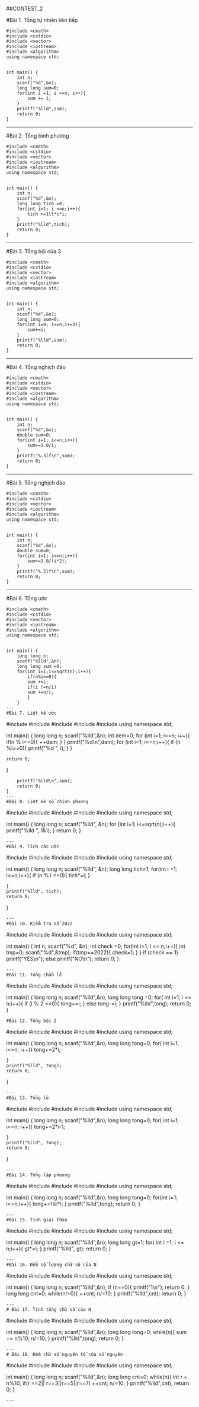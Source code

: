 ##CONTEST_2
    
#Bài 1. Tổng tự nhiên liên tiếp
```
#include <cmath>
#include <cstdio>
#include <vector>
#include <iostream>
#include <algorithm>
using namespace std;


int main() {
    int n;
    scanf("%d",&n);
    long long sum=0;
    for(int i =1; i <=n; i++){
        sum += i;
    }
    printf("%lld",sum);
    return 0;
}
```
---
#Bài 2. Tổng bình phương
```
#include <cmath>
#include <cstdio>
#include <vector>
#include <iostream>
#include <algorithm>
using namespace std;


int main() {
    int n;
    scanf("%d",&n);
    long long tich =0;
    for(int i=1; i <=n;i++){
        tich +=1ll*i*i;
    }
    printf("%lld",tich);
    return 0;
}
```
---
#Bài 3. Tổng bội của 3
```
#include <cmath>
#include <cstdio>
#include <vector>
#include <iostream>
#include <algorithm>
using namespace std;


int main() {
    int n;
    scanf("%d",&n);
    long long sum=0;
    for(int i=0; i<=n;i+=3){
        sum+=i;
    }
    printf("%lld",sum);
    return 0;
}
```
---
#Bài 4. Tổng nghịch đảo
```
#include <cmath>
#include <cstdio>
#include <vector>
#include <iostream>
#include <algorithm>
using namespace std;


int main() {
    int n;
    scanf("%d",&n);
    double sum=0;
    for(int i=1; i<=n;i++){
        sum+=1.0/i;
    }
    printf("%.3lf\n",sum);
    return 0;
}
```
---
#Bài 5. Tổng nghịch đảo
```
#include <cmath>
#include <cstdio>
#include <vector>
#include <iostream>
#include <algorithm>
using namespace std;


int main() {
    int n;
    scanf("%d",&n);
    double sum=0;
    for(int i=1; i<=n;i++){
        sum+=1.0/(i*2);
    }
    printf("%.5lf\n",sum);
    return 0;
}
```
---
#Bài 6. Tổng ước
```
#include <cmath>
#include <cstdio>
#include <vector>
#include <iostream>
#include <algorithm>
using namespace std;


int main() {
    long long n;
    scanf("%lld",&n);
    long long sum =0;
    for(int i=1;i<=sqrt(n);i++){
        if(n%i==0){
        sum +=i;
        if(i !=n/i)
        sum +=n/i;
        }
    }
---
#Bài 7. Liệt kê ước
```
#include <cmath>
#include <cstdio>
#include <vector>
#include <iostream>
#include <algorithm>
using namespace std;


int main() {
    long long n;
    scanf("%lld",&n);
    int dem=0;
    for (int i=1; i<=n; i++){
        if(n % i==0){
            ++dem;
        }
    }
    printf("%d\n",dem);
    for (int i=1; i<=n;i++){
        if (n %i==0){
            printf("%d ", i);
        }
    }
    
    return 0;
}
```
    printf("%lld\n",sum);
    return 0;
}
---
#Bài 8. Liệt kê số chính phương
```
#include <cmath>
#include <cstdio>
#include <vector>
#include <iostream>
#include <algorithm>
using namespace std;


int main() {
    long long n;
    scanf("%lld", &n);
    for (int i=1; i<=sqrt(n);i++){
        printf("%lld ", 1ll*i*i);
    }
    return 0;
}
```
---
#Bài 9. Tích các ước
```
#include <cmath>
#include <cstdio>
#include <vector>
#include <iostream>
#include <algorithm>
using namespace std;


int main() {
    long long n;
    scanf("%lld", &n);
    long long tich=1;
    for(int i =1; i<=n;i++){
        if (n % i ==0){
        	tich*=i;
		}
        
    }
    printf("%lld", tich);
    return 0;
}
```
---
#Bài 10. Kiểm tra số 2022
```
#include <cmath>
#include <cstdio>
#include <vector>
#include <iostream>
#include <algorithm>
using namespace std;


int main() {
    int n;
    scanf("%d", &n);
    int check =0;
    for(int i=1; i <= n;i++){
        int tmp=0;
        scanf("%d",&tmp);
    if(tmp==2022){
        check=1;
    }
    }
    if (check == 1)
        printf("YES\n");
    else 
        printf("NO\n");
    return 0;
}
```
---
#Bài 11. Tổng chẵn lẻ
```
#include <cmath>
#include <cstdio>
#include <vector>
#include <iostream>
#include <algorithm>
using namespace std;


int main() {
    long long n;
    scanf("%lld",&n);
    long long tong =0;
    for( int i=1; i <= n;i++){
        if (i % 2 ==0){
            tong+=i;
        }
        else 
            tong-=i;
    }
    printf("%lld",tong);
    return 0;
}
```
#Bài 12. Tổng bội 2
```
#include <cmath>
#include <cstdio>
#include <vector>
#include <iostream>
#include <algorithm>
using namespace std;


int main() {
    long long n;
    scanf("%lld",&n);
    long long tong=0;
    for( int i=1; i<=n; i++){
            tong+=2*i;
        
    }
    printf("%lld", tong);
    return 0;
}
```
---
#Bài 13. Tổng lẻ
```
#include <cmath>
#include <cstdio>
#include <vector>
#include <iostream>
#include <algorithm>
using namespace std;


int main() {
    long long n;
    scanf("%lld",&n);
    long long tong=0;
    for( int i=1; i<=n; i++){
            tong+=2*i-1;
        
    }
    printf("%lld", tong);
    return 0;
}
```
---
#Bài 14. Tổng lập phương
```
#include <cmath>
#include <cstdio>
#include <vector>
#include <iostream>
#include <algorithm>
using namespace std;


int main() {
    long long n;
    scanf("%lld",&n);
    long long tong=0;
    for(int i=1; i<=n;i++){
        tong+=1ll*i*i*i;
    }
    printf("%lld",tong);
    return 0;
}
```
---
#Bài 15. Tính giai thừa
```
#include <cmath>
#include <cstdio>
#include <vector>
#include <iostream>
#include <algorithm>
using namespace std;


int main() {
    long long n;
    scanf("%lld",&n);
    long long gt=1;
    for( int i =1; i <= n;i++){
        gt*=i;
    }
    printf("%lld", gt);
    return 0;
}
```
---
#Bài 16. Đếm số lượng chữ số của N
```
#include <cmath>
#include <cstdio>
#include <vector>
#include <iostream>
#include <algorithm>
using namespace std;


int main() {
    long long n;
    scanf("%lld",&n);
    if (n==0){
    	printf("1\n");
		return 0;
	}
    long long cnt=0;
    while(n!=0){
        ++cnt;
        n/=10;
    }
    printf("%lld",cnt);
    return 0;
}

```
---
# Bài 17. Tính tổng chữ số của N
```
#include <cmath>
#include <cstdio>
#include <vector>
#include <iostream>
#include <algorithm>
using namespace std;


int main() {
    long long n;
    scanf("%lld",&n);
    long long tong=0;
    while(n){
        sum += n%10;
        n/=10;
    }
    printf("%lld",tong);
    return 0;
}
```
---
# Bài 18. Đếm chữ số nguyên tố của số nguyên
```
#include <cmath>
#include <cstdio>
#include <vector>
#include <iostream>
#include <algorithm>
using namespace std;


int main() {
    long long n;
    scanf("%lld",&n);
    long long cnt=0;
    while(n){
        int r = n%10;
        if(r ==2|| r==3||r==5||r==7)
        ++cnt;
        n/=10;
    }
    printf("%lld",cnt);
    return 0;
}
```
---
